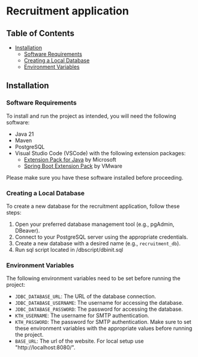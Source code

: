 # Recruitment application

## Table of Contents

- [Installation](#installation)
  - [Software Requirements](#software-requirements)
  - [Creating a Local Database](#creating-a-local-database)
  - [Environment Variables](#environment-variables)

## Installation

### Software Requirements

To install and run the project as intended, you will need the following software:

- Java 21
- Maven
- PostgreSQL
- Visual Studio Code (VSCode) with the following extension packages:
  - [Extension Pack for Java](https://marketplace.visualstudio.com/items?itemName=vscjava.vscode-java-pack) by Microsoft
  - [Spring Boot Extension Pack](https://marketplace.visualstudio.com/items?itemName=Pivotal.vscode-boot-dev-pack) by VMware

Please make sure you have these software installed before proceeding.

### Creating a Local Database

To create a new database for the recruitment application, follow these steps:

1. Open your preferred database management tool (e.g., pgAdmin, DBeaver).
2. Connect to your PostgreSQL server using the appropriate credentials.
3. Create a new database with a desired name (e.g., `recruitment_db`).
4. Run sql script located in /dbscript/dbinit.sql

### Environment Variables

The following environment variables need to be set before running the project:

- `JDBC_DATABASE_URL`: The URL of the database connection.
- `JDBC_DATABASE_USERNAME`: The username for accessing the database.
- `JDBC_DATABASE_PASSWORD`: The password for accessing the database.
- `KTH_USERNAME`: The username for SMTP authentication.
- `KTH_PASSWORD`: The password for SMTP authentication.
  Make sure to set these environment variables with the appropriate values before running the project.
- `BASE_URL`: The url of the website. For local setup use "http://localhost:8080/".

